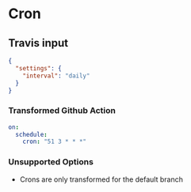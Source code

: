 # Cron

## Travis input

```json
{
  "settings": {
    "interval": "daily"
  }
}
```

### Transformed Github Action

```yaml
on:
  schedule:
    cron: "51 3 * * *"
```

### Unsupported Options

- Crons are only transformed for the default branch
